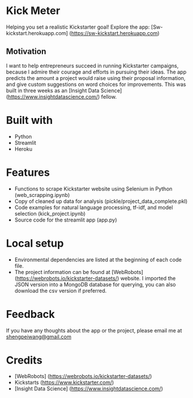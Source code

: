 # Kick Meter
Helping you set a realistic Kickstarter goal! Explore the app: [Sw-kickstart.herokuapp.com] (https://sw-kickstart.herokuapp.com)

## Motivation
I want to help entrepreneurs succeed in running Kickstarter campaigns, because I admire their courage and efforts in pursuing their ideas. The app predicts the amount a project would raise using their proposal information, and give custom suggestions on word choices for improvements. This was built in three weeks as an [Insight Data Science] (https://www.insightdatascience.com/) fellow. 

# Built with
- Python
- Streamlit
- Heroku

# Features
- Functions to scrape Kickstarter website using Selenium in Python (web_scrapping.ipynb)
- Copy of cleaned up data for analysis (pickle/project_data_complete.pkl)
- Code examples for natural language processing, tf-idf, and model selection (kick_project.ipynb)
- Source code for the streamlit app (app.py)

# Local setup
- Environmental dependencies are listed at the beginning of each code file.
- The project information can be found at [WebRobots] (https://webrobots.io/kickstarter-datasets/) website. I imported the JSON version into a MongoDB database for querying, you can also download the csv version if preferred.

# Feedback
If you have any thoughts about the app or the project, please email me at shengpeiwang@gmail.com

# Credits
- [WebRobots] (https://webrobots.io/kickstarter-datasets/)
- Kickstarts (https://www.kickstarter.com/)
- [Insight Data Science] (https://www.insightdatascience.com/)


